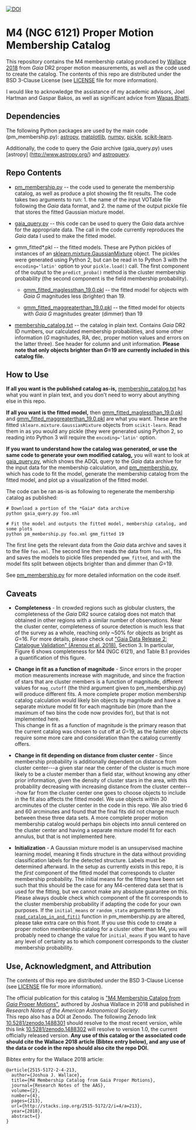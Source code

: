 [![DOI](https://zenodo.org/badge/154380587.svg)](https://zenodo.org/badge/latestdoi/154380587)


# M4 (NGC 6121) Proper Motion Membership Catalog

This repository contains the M4 membership catalog produced by 
[Wallace 2018](http://iopscience.iop.org/article/10.3847/2515-5172/aaf1a2/meta) 
from *Gaia* DR2 proper 
motion measurements, as well as the code used to create the catalog.  The contents of this repo 
are distributed under the BSD 3-Clause License (see [LICENSE](LICENSE.md) 
file for more information).

I would like to acknowledge the assistance of my academic advisors, 
Joel Hartman and Gaspar Bakos, as well as significant advice from 
[Waqas Bhatti](https://github.com/waqasbhatti).


## Dependencies

The following Python packages are used by the main code (pm_membership.py):
[astropy](http://www.astropy.org/), [matplotlib](https://matplotlib.org/), 
[numpy](http://www.numpy.org/),
[pickle](https://docs.python.org/3/library/pickle.html), 
[scikit-learn](http://scikit-learn.org/stable/).

Additionally, the code to query the *Gaia* archive (gaia_query.py)
uses [astropy] (http://www.astropy.org/)
 and [astroquery](https://astroquery.readthedocs.io/en/latest/).

## Repo Contents

* [pm_membership.py](pm_membership.py) -- the code used to generate the 
membership catalog, as well as produce a plot showing the fit results. The 
code takes two arguments to run: 1. the name of the input VOTable file 
following the *Gaia* data format, and 2. the name of the output pickle file
that stores the fitted Gaussian mixture model.

* [gaia_query.py](gaia_query.py) -- this code can be used to query the *Gaia* 
data archive for the appropriate data.  The call in the code currently 
reproduces the *Gaia* data I used to make the fitted model.

* gmm_fitted*.pkl -- the fitted models.  These are Python pickles of instances 
of an 
[sklearn.mixture.GaussianMixture](http://scikit-learn.org/stable/modules/generated/sklearn.mixture.GaussianMixture.html)
object.  The pickles were generated using Python 2, but can be read in to 
Python 3 with the `encoding='latin'` option to your `pickle.load()` call.
The first component of the output to the `predict_proba()` method is the
cluster membership probability (the second component is the field 
membership probability).

    * [gmm_fitted_maglessthan_19.0.pkl](gmm_fitted_maglessthan_19.0.pkl) -- the 
fitted model for objects with *Gaia* *G* magnitudes less (brighter) than 19.  

    * [gmm_fitted_maggreaterthan_19.0.pkl](gmm_fitted_maggreaterthan_19.0.pkl) -- 
the fitted model for objects with *Gaia* *G* magnitudes greater (dimmer) than 19

* [membership_catalog.txt](membership_catalog.txt) -- the catalog in plain 
text.  Contains *Gaia* DR2 ID numbers, our calculated membership probabilities, 
and some other information (*G* magnitudes, RA, dec, proper motion values and 
errors on the latter three). See header for column and unit information. 
**Please note that only objects brighter than *G*=19 are currently included
in this catalog file.**

## How to Use

**If all you want is the published catalog as-is,**
[membership_catalog.txt](membership_catalog.txt) has what you want in plain 
text, and you don't need to worry about anything else in this repo.

**If all you want is the fitted model,** then 
[gmm_fitted_maglessthan_19.0.pkl](gmm_fitted_maglessthan_19.0.pkl) and 
[gmm_fitted_maggreaterthan_19.0.pkl](gmm_fitted_maggreaterthan_19.0.pkl)
are what you want.  These are the fitted `sklearn.mixture.GaussianMixture` 
objects from `scikit-learn`.  Read them in as you would any pickle (they
were generated using Python 2, so reading into Python 3 will require the
`encoding='latin'` option.

**If you want to understand how the catalog was generated, or use
the same code to generate your own modified catalog,** you will want to look
at [gaia_query.py](gaia_query.py), which shows the ADQL query to the *Gaia*
data archive for the input data for the membership calculation, and 
[pm_membership.py](pm_membership.py), which has code to fit the model, 
generate the membership catalog from the fitted model, and plot up
a visualization of the fitted model.

The code can be ran as-is as following to regenerate the membership catalog
as published:

```
# Download a portion of the *Gaia* data archive
python gaia_query.py foo.xml 

# Fit the model and outputs the fitted model, membership catalog, and some plots
python pm_membership.py foo.xml gmm_fitted 19
```

The first line gets the relevant data from the *Gaia* data archive and saves
it to the file `foo.xml`.  The second line then reads the data from `foo.xml`,
fits and saves the models to pickle files prepended `gmm_fitted`, and with
the model fits split between objects brighter than and dimmer than *G*=19.

See [pm_membership.py](pm_membership.py) for more detailed information on the
code itself.

## Caveats

* **Completeness** - In crowded regions such as globular clusters, the 
completeness of the *Gaia* DR2 source catalog does not match that obtained 
in other regions with a similar number of observations.  Near the cluster 
center, completeness of source detection is much less that of the survey
as a whole, reaching only ~50% for objects as bright as *G*=16.
For more details, please check out 
["Gaia Data Release 2: Catalogue Validation" (Arenou et al. 2018)](https://arxiv.org/pdf/1804.09375.pdf), Section 3.
In particular, Figure 6 shows completeness for M4 (NGC 6121), and Table B.1 
provides a quantification of this figure.


* **Change in fit as a function of magnitude** - Since errors in the proper
motion measurements increase with magnitude, and since the fraction of stars
that are cluster members is a function of magnitude, different values for
`mag_cutoff` (the third argument given to pm_membership.py) will produce
different fits.  A more complete proper motion membership catalog 
calculation would likely bin objects by magnitude and have a separate 
mixture model fit for each magnitude bin (more than the maximum of two
bins the code now provides for), but that is not implemented here.  
This change in fit as a function of magnitude is the primary reason
that the current catalog was chosen to cut off at *G*=19, as the 
fainter objects require some more care and consideration than the catalog
currently offers.

* **Change in fit depending on distance from cluster center** - Since
membership probability is additionally dependent on distance from 
cluster center---a given star near the center of the cluster is
much more likely to be a cluster member than a field star, without
knowing any other prior information, given the density of cluster
stars in the area, with this probability decreasing with increasing 
distance from the cluster center---how far from the cluster center
one goes to choose objects to include in the fit also affects
the fitted model.  We use objects within 30 arcminutes of the cluster
center in the code in this repo. We also tried 6 and 60 arcminutes and
found that the final fits did not change much between these three
data sets.  A more complete proper motion membership catalog would
perhaps bin objects into annuli centered on the cluster center
and having a separate mixture model fit for each annulus,
but that is not implemented here.



* **Initialization** - A Gaussian mixture model is an unsupervised machine 
learning model, meaning it finds structure in the data without providing 
classification labels for the detected structure.  Labels must be determined
afterward.  In the setup as currently exists in this repo, it is the *first*
component of the fitted model that corresponds to cluster membership 
probability.  The initial means for the fitting have been set such that this
should be the case for any M4-centered data set that is used for the fitting,
but we cannot make any absolute guarantee on this.  Please always double
check which component of the fit corresponds to the cluster membership
probability if adapting the code for your own purposes.  If the `initial_means`
or `random_state` arguments to the [`read_catalog_in_and_fit()`](https://github.com/joshuawallace/M4_pm_membership/blob/master/pm_membership.py#L46)
function in
pm_membership.py are altered, please take extra care on this front.  If you
use this code to create a proper motion membership catalog for a cluster
other than M4, you will probably need to change the value for `initial_means`
if you want to have any level of certainty as to which component corresponds
to the cluster membership probability.



## Use, Acknowledgment, and Attribution

The contents of this repo are distributed under the BSD 3-Clause License 
(see [LICENSE](LICENSE.md) file for more information).

The official publication for this catalog is 
["M4 Membership Catalog from *Gaia* Proper Motions"](http://iopscience.iop.org/article/10.3847/2515-5172/aaf1a2/meta),
authored by Joshua Wallace in 2018 and published in *Research Notes of the American 
Astronomical Society*.  
This repo also has a DOI at Zenodo.  The following Zenodo link
[10.5281/zenodo.1488301](https://doi.org/10.5281/zenodo.1488301) 
should resolve to the most recent version, while this link 
[10.5281/zenodo.1488302](https://zenodo.org/record/1488302#.W_w6g5y1thE) will resolve 
to version 1.0, the current officially released version.
**Any use of this catalog or the associated code should cite the Wallace 2018 
article (Bibtex entry below), 
and any use of the data or code in the repo should also cite the repo DOI.**



Bibtex entry for the Wallace 2018 article:
```
@article{2515-5172-2-4-213,
  author={Joshua J. Wallace},
  title={M4 Membership Catalog from Gaia Proper Motions},
  journal={Research Notes of the AAS},
  volume={2},
  number={4},
  pages={213},
  url={http://stacks.iop.org/2515-5172/2/i=4/a=213},
  year={2018},
  abstract={}
}
```